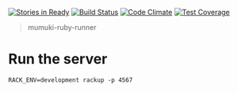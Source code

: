 [![Stories in Ready](https://badge.waffle.io/mumuki/mumuki-ruby-runner.png?label=ready&title=Ready)](https://waffle.io/mumuki/mumuki-ruby-runner)
[![Build Status](https://travis-ci.org/mumuki/mumuki-ruby-runner.svg?branch=master)](https://travis-ci.org/mumuki/mumuki-ruby-runner)
[![Code Climate](https://codeclimate.com/github/mumuki/mumuki-ruby-runner/badges/gpa.svg)](https://codeclimate.com/github/mumuki/mumuki-ruby-runner)
[![Test Coverage](https://codeclimate.com/github/mumuki/mumuki-ruby-runner/badges/coverage.svg)](https://codeclimate.com/github/mumuki/mumuki-ruby-runner)

> mumuki-ruby-runner

# Run the server

```
RACK_ENV=development rackup -p 4567
```



